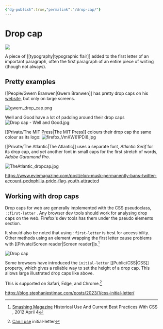 ```yaml
---
{"dg-publish":true,"permalink":"/drop-cap/"}
---
```



# Drop cap

![](https://www.si.edu/sites/default/files/styles/grid_large/public/acm-acmobj-201100040106.jpg?itok=64742OMT&c=73a396a07e902f262268ccedb98e7822)

A piece of [[typography\|typographic flair]]  added to the first letter of an important paragraph, often the first paragraph of an entire piece of writing (though not always).

## Pretty examples

[[People/Gwern Branwen\|Gwern Branwen]] has pretty drop caps on his [website](https://www.gwern.net/LARPing), but only on large screens.

![gwern_drop_cap.png](/img/user/Embeds/gwern_drop_cap.png)

Well and Good have a lot of padding around their drop caps
![Drop cap - Well and Good.jpg](/img/user/Embeds/Drop%20cap%20-%20Well%20and%20Good.jpg)

[[Private/The MIT Press\|The MIT Press]] colours their drop cap the same colour as its logo:
![firefox_VmKW61PDi8.jpg](/img/user/Embeds/firefox_VmKW61PDi8.jpg)

[[Private/The Atlantic\|The Atlantic]] uses a separate font, *Atlantic Serif* for its drop cap, and yet another font in small caps for the first stretch of words, *Adobe Garamond Pro*.

![TheAtlantic_dropcap.jpg](/img/user/Embeds/TheAtlantic_dropcap.jpg)

https://www.eviemagazine.com/post/elon-musk-permanently-bans-twitter-account-pedophilia-pride-flag-youth-attracted 

## Working with drop caps

Drop caps for web are generally implemented with the CSS pseudoclass, `::first-letter` . Any browser dev tools should work for analysing drop caps on the web. Firefox's dev tools has them under the pseudo elements section.

It should also be noted that using `:first-letter` is best for accessibility. Other methods using an element wrapping the first letter cause problems with [[Private/Screen reader\|Screen reader]]s.[^1]

![Drop cap](https://blog.stephaniestimac.com/img/2023/initial-letter/initial-letter.png)

Some browsers have introduced the `initial-letter` [[Public/CSS\|CSS]] property, which gives a reliable way to set the height of a drop cap. This allows large illustrated drop caps like above.


This is supported on Safari, Edge, and Chrome.[^3]

[^1]: [Smashing Magazine](https://www.smashingmagazine.com/2012/04/drop-caps-historical-use-and-current-best-practices/) Historical Use And Current Best Practices With CSS , 2012 April 4

https://blog.stephaniestimac.com/posts/2023/1/css-initial-letter/

[^3]: [Can I use](https://caniuse.com/?search=initial-letter) initial-letter